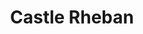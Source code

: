 ---
title: "Castle Rheban"
address: "For further information, contact your local Tourist Office, Athy, Co. Kildare"
tel: "+353 (0)45 52 1240"
county: "Kildare"
category: "Churches And Settlements"
type: "Content"
lat: "53.011051177978516"
lng: "-7.001674175262451"
---